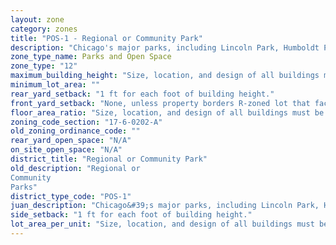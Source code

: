 ```yaml
---
layout: zone
category: zones
title: "POS-1 - Regional or Community Park"
description: "Chicago's major parks, including Lincoln Park, Humboldt Park, and Washington Park."
zone_type_name: Parks and Open Space
zone_type: "12"
maximum_building_height: "Size, location, and design of all buildings must be approved by whichever local government owns the park or open space."
minimum_lot_area: ""
rear_yard_setback: "1 ft for each foot of building height."
front_yard_setback: "None, unless property borders R-zoned lot that faces the same street. Then, front setback must be at least 50% of R lot&#39;s front setback."
floor_area_ratio: "Size, location, and design of all buildings must be approved by whichever local government owns the park or open space."
zoning_code_section: "17-6-0202-A"
old_zoning_ordinance_code: ""
rear_yard_open_space: "N/A"
on_site_open_space: "N/A"
district_title: "Regional or Community Park"
old_description: "Regional or 
Community
Parks"
district_type_code: "POS-1"
juan_description: "Chicago&#39;s major parks, including Lincoln Park, Humboldt Park, and Washington Park."
side_setback: "1 ft for each foot of building height."
lot_area_per_unit: "Size, location, and design of all buildings must be approved by whichever local government owns the park or open space."
---
```


